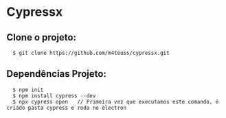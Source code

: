 # Cypressx

## Clone o projeto:
```
  $ git clone https://github.com/m4teuss/cypressx.git
```

## Dependências Projeto:
```
  $ npm init
  $ npm install cypress --dev
  $ npx cypress open   // Primeira vez que executamos este comando, é criado pasta cypress e roda no electron
```




